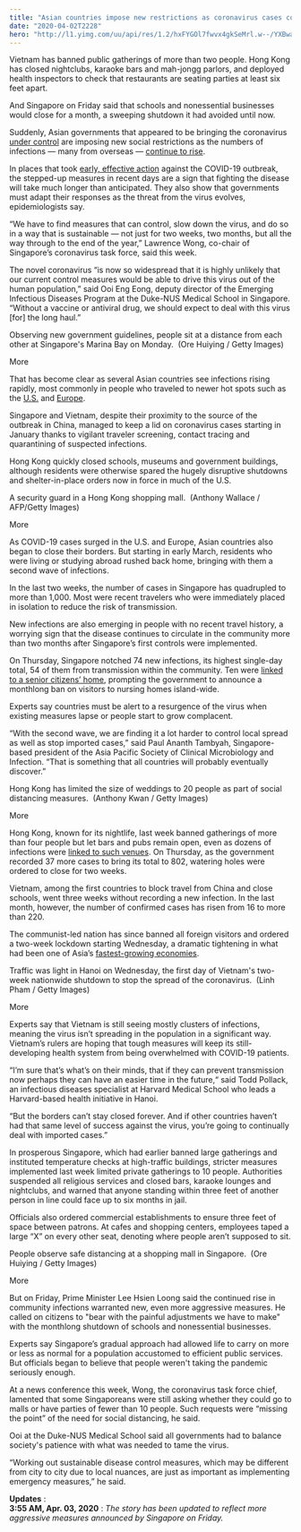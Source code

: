 ```yaml
---
title: "Asian countries impose new restrictions as coronavirus cases come roaring back"
date: "2020-04-02T2228"
hero: "http://l1.yimg.com/uu/api/res/1.2/hxFYGOl7fwvx4gkSeMrl.w--/YXBwaWQ9eXRhY2h5b247aD04Njt3PTEzMDs-/https://media.zenfs.com/en/la_times_articles_853/90a06695fb6f54e6d8fb85b58972501f"
---
```

Vietnam has banned public gatherings of more than two people. Hong Kong
has closed nightclubs, karaoke bars and mah-jongg parlors, and deployed
health inspectors to check that restaurants are seating parties at least
six feet apart.

And Singapore on Friday said that schools and nonessential businesses
would close for a month, a sweeping shutdown it had avoided until now.

Suddenly, Asian governments that appeared to be bringing the coronavirus
[under control][1] are imposing new social restrictions as the numbers
of infections — many from overseas — [continue to rise][2].

In places that took [early, effective action][3] against the COVID-19
outbreak, the stepped-up measures in recent days are a sign that
fighting the disease will take much longer than anticipated. They also
show that governments must adapt their responses as the threat from the
virus evolves, epidemiologists say.

“We have to find measures that can control, slow down the virus, and do
so in a way that is sustainable — not just for two weeks, two months,
but all the way through to the end of the year,” Lawrence Wong, co-chair
of Singapore’s coronavirus task force, said this week.

The novel coronavirus “is now so widespread that it is highly unlikely
that our current control measures would be able to drive this virus out
of the human population,” said Ooi Eng Eong, deputy director of the
Emerging Infectious Diseases Program at the Duke-NUS Medical School in
Singapore. “Without a vaccine or antiviral drug, we should expect to
deal with this virus [for] the long haul.”

Observing new government guidelines, people sit at a distance from each
other at Singapore's Marina Bay on Monday.  (Ore Huiying / Getty Images)

More

That has become clear as several Asian countries see infections rising
rapidly, most commonly in people who traveled to newer hot spots such as
the [U.S.][4] and [Europe][5].

Singapore and Vietnam, despite their proximity to the source of the
outbreak in China, managed to keep a lid on coronavirus cases starting
in January thanks to vigilant traveler screening, contact tracing and
quarantining of suspected infections.

Hong Kong quickly closed schools, museums and government buildings,
although residents were otherwise spared the hugely disruptive shutdowns
and shelter-in-place orders now in force in much of the U.S.

A security guard in a Hong Kong shopping mall.  (Anthony Wallace /
AFP/Getty Images)

More

As COVID-19 cases surged in the U.S. and Europe, Asian countries also
began to close their borders. But starting in early March, residents who
were living or studying abroad rushed back home, bringing with them a
second wave of infections.

In the last two weeks, the number of cases in Singapore has quadrupled
to more than 1,000. Most were recent travelers who were immediately
placed in isolation to reduce the risk of transmission.

New infections are also emerging in people with no recent travel
history, a worrying sign that the disease continues to circulate in the
community more than two months after Singapore’s first controls were
implemented.

On Thursday, Singapore notched 74 new infections, its highest single-day
total, 54 of them from transmission within the community. Ten were
[linked to a senior citizens’ home][6], prompting the government to
announce a monthlong ban on visitors to nursing homes island-wide.

Experts say countries must be alert to a resurgence of the virus when
existing measures lapse or people start to grow complacent.

“With the second wave, we are finding it a lot harder to control local
spread as well as stop imported cases,” said Paul Ananth Tambyah,
Singapore-based president of the Asia Pacific Society of Clinical
Microbiology and Infection. “That is something that all countries will
probably eventually discover.”

Hong Kong has limited the size of weddings to 20 people as part of
social distancing measures.  (Anthony Kwan / Getty Images)

More

Hong Kong, known for its nightlife, last week banned gatherings of more
than four people but let bars and pubs remain open, even as dozens of
infections were [linked to such venues][7]. On Thursday, as the
government recorded 37 more cases to bring its total to 802, watering
holes were ordered to close for two weeks.

Vietnam, among the first countries to block travel from China and close
schools, went three weeks without recording a new infection. In the last
month, however, the number of confirmed cases has risen from 16 to more
than 220.

The communist-led nation has since banned all foreign visitors and
ordered a two-week lockdown starting Wednesday, a dramatic tightening in
what had been one of Asia’s [fastest-growing economies][8].

Traffic was light in Hanoi on Wednesday, the first day of Vietnam's two-
week nationwide shutdown to stop the spread of the coronavirus.  (Linh
Pham / Getty Images)

More

Experts say that Vietnam is still seeing mostly clusters of infections,
meaning the virus isn’t spreading in the population in a significant
way. Vietnam’s rulers are hoping that tough measures will keep its
still-developing health system from being overwhelmed with COVID-19
patients.

“I’m sure that’s what’s on their minds, that if they can prevent
transmission now perhaps they can have an easier time in the future,“
said Todd Pollack, an infectious diseases specialist at Harvard Medical
School who leads a Harvard-based health initiative in Hanoi.

“But the borders can’t stay closed forever. And if other countries
haven’t had that same level of success against the virus, you’re going
to continually deal with imported cases.”

In prosperous Singapore, which had earlier banned large gatherings and
instituted temperature checks at high-traffic buildings, stricter
measures implemented last week limited private gatherings to 10 people.
Authorities suspended all religious services and closed bars, karaoke
lounges and nightclubs, and warned that anyone standing within three
feet of another person in line could face up to six months in jail.

Officials also ordered commercial establishments to ensure three feet of
space between patrons. At cafes and shopping centers, employees taped a
large “X” on every other seat, denoting where people aren’t supposed to
sit.

People observe safe distancing at a shopping mall in Singapore.  (Ore
Huiying / Getty Images)

More

But on Friday, Prime Minister Lee Hsien Loong said the continued rise in
community infections warranted new, even more aggressive measures. He
called on citizens to "bear with the painful adjustments we have to
make" with the monthlong shutdown of schools and nonessential
businesses.

Experts say Singapore’s gradual approach had allowed life to carry on
more or less as normal for a population accustomed to efficient public
services. But officials began to believe that people weren't taking the
pandemic seriously enough.

At a news conference this week, Wong, the coronavirus task force chief,
lamented that some Singaporeans were still asking whether they could go
to malls or have parties of fewer than 10 people. Such requests were
“missing the point” of the need for social distancing, he said.

Ooi at the Duke-NUS Medical School said all governments had to balance
society's patience with what was needed to tame the virus.

“Working out sustainable disease control measures, which may be
different from city to city due to local nuances, are just as important
as implementing emergency measures,” he said.

 **Updates** :  
 **3:55 AM, Apr. 03, 2020** : _The story has been updated to reflect
more aggressive measures announced by Singapore on Friday._  
  
  
  

   [1]: https://www.latimes.com/world-nation/story/2020-03-20/asia-coronavirus-pandemic-response-lessons-for-united-states
   [2]: https://www.latimes.com/world-nation/story/2020-03-19/coronavirus-asia-second-wave
   [3]: https://www.latimes.com/world-nation/story/2020-03-11/a-singaporeans-view-of-the-coronavirus-its-surprising-to-see-the-u-s-so-messed-up
   [4]: https://www.latimes.com/opinion/story/2020-04-01/superspreading-choir-practice-coronavirus
   [5]: https://www.latimes.com/world-nation/story/2020-03-25/we-are-collapsing-virus-pummels-medics-in-spain-and-italy
   [6]: https://partners.aic.sg/sites/aicassets/AssetGallery/Press%20Release/Media%20Statement_LAM_1%20Apr2020_v2.pdf
   [7]: https://www.latimes.com/world-nation/story/2020-03-24/you-might-get-shamed-for-wearing-a-mask-in-california-but-in-asia-its-the-opposite
   [8]: https://www.latimes.com/world/la-fg-vietnam-trade-war-20190712-story.html